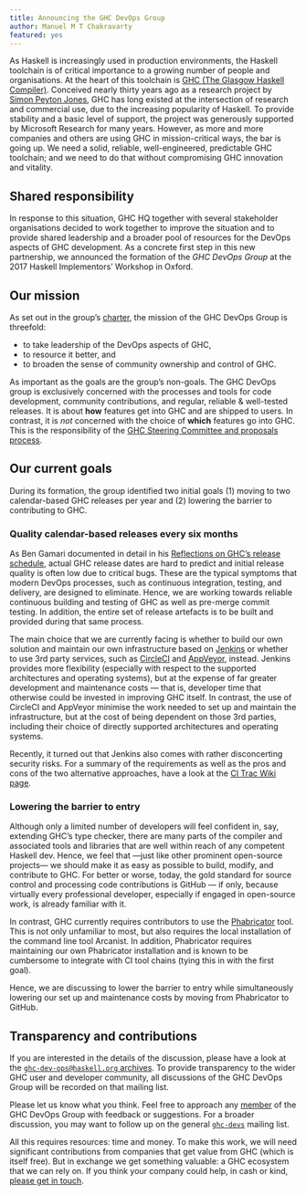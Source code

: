 ```yaml
---
title: Announcing the GHC DevOps Group
author: Manuel M T Chakravarty
featured: yes
---
```

As Haskell is increasingly used in production environments, the Haskell toolchain is of critical importance to a growing number of people and organisations. At the heart of this toolchain is [GHC (The Glasgow Haskell Compiler)](https://www.haskell.org/ghc/). Conceived nearly
thirty years ago as a research project by [Simon Peyton Jones](https://www.microsoft.com/en-us/research/people/simonpj/), GHC has long existed at the intersection of research and commercial use, due to the increasing popularity of Haskell. To provide stability and a basic level of support, the project was generously supported by Microsoft Research for many years. However, as more and more companies and others are using GHC in mission-critical ways, the bar is going up. We need a solid, reliable, well-engineered, predictable GHC toolchain; and we need to do that without compromising GHC innovation and vitality.

## Shared responsibility
In response to this situation, GHC HQ together with several stakeholder organisations decided to work together to improve the situation and to provide shared leadership and a broader pool of resources for the DevOps aspects of GHC development. As a concrete first step in this new partnership, we announced the formation of the *GHC DevOps Group* at the 2017 Haskell Implementors’ Workshop in Oxford. 

## Our mission
As set out in the group’s [charter](https://ghc.haskell.org/trac/ghc/wiki/DevOpsGroupCharter), the mission of the GHC DevOps Group is threefold:

* to take leadership of the DevOps aspects of GHC,
* to resource it better, and
* to broaden the sense of community ownership and control of GHC.

As important as the goals are the group’s non-goals. The GHC DevOps group is exclusively concerned with the processes and tools for code development, community contributions, and regular, reliable & well-tested releases. It is about **how** features get into GHC and are shipped to users. In contrast, it is *not* concerned with the choice of **which** features go into GHC. This is the responsibility of the [GHC Steering Committee and proposals process](https://github.com/ghc-proposals/ghc-proposals/#ghc-proposals).

## Our current goals
During its formation, the group identified two initial goals (1) moving to two calendar-based GHC releases per year and (2) lowering the barrier to contributing to GHC.

### Quality calendar-based releases every six months
As Ben Gamari documented in detail in his [Reflections on GHC’s release schedule](https://ghc.haskell.org/trac/ghc/blog/2017-release-schedule), actual GHC release dates are hard to predict and initial release quality is often low due to critical bugs. These are the typical symptoms that modern DevOps processes, such as continuous integration, testing, and delivery, are designed to eliminate. Hence, we are working towards reliable continuous building and testing of GHC as well as pre-merge commit testing. In addition, the entire set of release artefacts is to be built and provided during that same process.

The main choice that we are currently facing is whether to build our own solution and maintain our own infrastructure based on [Jenkins](https://jenkins.io) or whether to use 3rd party services, such as [CircleCI](https://circleci.com) and [AppVeyor](https://www.appveyor.com), instead. Jenkins provides more flexibility (especially with respect to the supported architectures and operating systems), but at the expense of far greater development and maintenance costs — that is, developer time that otherwise could be invested in improving GHC itself. In contrast, the use of CircleCI and AppVeyor minimise the work needed to set up and maintain the infrastructure, but at the cost of being dependent on those 3rd parties, including their choice of directly supported architectures and operating systems.

Recently, it turned out that Jenkins also comes with rather disconcerting security risks. For a summary of the requirements as well as the pros and cons of the two alternative approaches, have a look at the [CI Trac Wiki page](https://ghc.haskell.org/trac/ghc/wiki/ContinuousIntegration).

### Lowering the barrier to entry
Although only a limited number of developers will feel confident in, say, extending GHC’s type checker, there are many parts of the compiler and associated tools and libraries that are well within reach of any competent Haskell dev. Hence, we feel that —just like other prominent open-source projects— we should make it as easy as possible to build, modify, and contribute to GHC. For better or worse, today, the gold standard for source control and processing code contributions is GitHub — if only, because virtually every professional developer, especially if engaged in open-source work, is already familiar with it. 

In contrast, GHC currently requires contributors to use the [Phabricator](https://ghc.haskell.org/trac/ghc/wiki/Phabricator) tool. This is not only unfamiliar to most, but also requires the local installation of the command line tool Arcanist. In addition, Phabricator requires maintaining our own Phabricator installation and is known to be cumbersome to integrate with CI tool chains (tying this in with the first goal).

Hence, we are discussing to lower the barrier to entry while simultaneously lowering our set up and maintenance costs by moving from Phabricator to GitHub.

## Transparency and contributions
If you are interested in the details of the discussion, please have a look at the [`ghc-dev-ops@haskell.org` archives](https://mail.haskell.org/pipermail/ghc-devops-group/). To provide transparency to the wider GHC user and developer community, all discussions of the GHC DevOps Group will be recorded on that mailing list. 

Please let us know what you think. Feel free to approach any [member](https://ghc.haskell.org/trac/ghc/wiki/DevOpsGroupCharter#Membership) of the GHC DevOps Group with feedback or suggestions. For a broader discussion, you may want to follow up on the general [`ghc-devs`](https://mail.haskell.org/cgi-bin/mailman/listinfo/ghc-devs) mailing list.

All this requires resources: time and money. To make this work, we will need significant contributions from companies that get value from GHC (which is itself free). But in exchange we get something valuable: a GHC ecosystem that we can rely on. If you think your company could help, in cash or kind, [please get in touch](mailto:manuel.chakravarty@tweag.io).